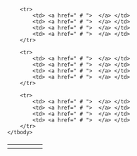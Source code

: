 <table style="font-size:20px;">
  	<tbody>
		<tr>
			<td> <a href=" # ">  </a> </td>
			<td> <a href=" # ">  </a> </td>
			<td> <a href=" # ">  </a> </td>
			<td> <a href=" # ">  </a> </td>
		</tr>

		<tr>
			<td> <a href=" # ">  </a> </td>
			<td> <a href=" # ">  </a> </td>
			<td> <a href=" # ">  </a> </td>
			<td> <a href=" # ">  </a> </td>
		</tr>

		<tr>
			<td> <a href=" # ">  </a> </td>
			<td> <a href=" # ">  </a> </td>
			<td> <a href=" # ">  </a> </td>
			<td> <a href=" # ">  </a> </td>
		</tr>

		<tr>
			<td> <a href=" # ">  </a> </td>
			<td> <a href=" # ">  </a> </td>
			<td> <a href=" # ">  </a> </td>
			<td> <a href=" # ">  </a> </td>
		</tr>
	</tbody>
</table>
